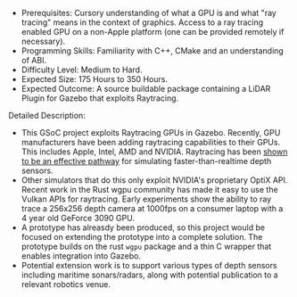 - Prerequisites: Cursory understanding of what a GPU is and what "ray tracing" means in the context of graphics. Access to a ray tracing enabled GPU on a non-Apple platform (one can be provided remotely if necessary).
- Programming Skills: Familiarity with C++, CMake and an understanding of ABI.
- Difficulty Level: Medium to Hard.
- Expected Size: 175 Hours to 350 Hours.
- Expected Outcome: A source buildable package containing a LiDAR Plugin for Gazebo that exploits Raytracing.

Detailed Description:
- This GSoC project exploits Raytracing GPUs in Gazebo. Recently, GPU manufacturers have been adding raytracing capabilities to their GPUs. This includes Apple, Intel, AMD and NVIDIA. Raytracing has been [shown to be an effective pathway](https://github.com/RobotecAI/RobotecGPULidar) for simulating faster-than-realtime depth sensors. 
- Other simulators that do this only exploit NVIDIA's proprietary OptiX API. Recent work in the Rust wgpu community has made it easy to use the Vulkan APIs for raytracing. Early experiments show the ability to ray trace a 256x256 depth camera at 1000fps on a consumer laptop with a 4 year old GeForce 3090 GPU. 
- A prototype has alreasdy been produced, so this project would be focused on extending the prototype into a complete solution. The prototype builds on the rust `wgpu` package and a thin C wrapper that enables integration into Gazebo. 
- Potential extension work is to support various types of depth sensors including maritime sonars/radars, along with potential publication to a relevant robotics venue.
